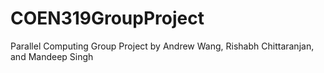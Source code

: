 # COEN319GroupProject
Parallel Computing Group Project by Andrew Wang, Rishabh Chittaranjan, and Mandeep Singh
